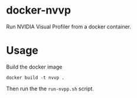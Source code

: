 # docker-nvvp
Run NVIDIA Visual Profiler from a docker container.

# Usage
Build the docker image

    docker build -t nvvp .
  
Then run the the `run-nvpp.sh` script.
